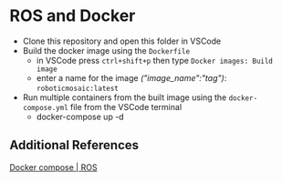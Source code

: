 # ROS and Docker
- Clone this repository and open this folder in VSCode
- Build the docker image using the `Dockerfile`
    - in VSCode press `ctrl+shift+p` then type `Docker images: Build image`
    - enter a name for the image *("image_name":"tag")*: `roboticmosaic:latest`  
- Run multiple containers from the built image using the `docker-compose.yml` file from the VSCode terminal
    - docker-compose up -d


## Additional References
 
 [Docker compose | ROS](`http://wiki.ros.org/docker/Tutorials/Compose`)
 